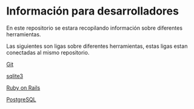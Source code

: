 # Información para desarrolladores

En este repositorio se estara recopilando información sobre diferentes herramientas.

Las siguientes son ligas sobre diferentes herramientas, estas ligas estan conectadas al mismo repositorio.

[Git](git/git-course.md)

[sqlite3](sqlite3/sqlite3.md)

[Ruby on Rails](rails//rails-course.md)

[PostgreSQL](postgresql/info.md)
